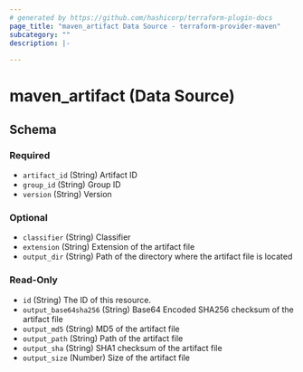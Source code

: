 ```yaml
---
# generated by https://github.com/hashicorp/terraform-plugin-docs
page_title: "maven_artifact Data Source - terraform-provider-maven"
subcategory: ""
description: |-
  
---
```


# maven_artifact (Data Source)





<!-- schema generated by tfplugindocs -->
## Schema

### Required

- `artifact_id` (String) Artifact ID
- `group_id` (String) Group ID
- `version` (String) Version

### Optional

- `classifier` (String) Classifier
- `extension` (String) Extension of the artifact file
- `output_dir` (String) Path of the directory where the artifact file is located

### Read-Only

- `id` (String) The ID of this resource.
- `output_base64sha256` (String) Base64 Encoded SHA256 checksum of the artifact file
- `output_md5` (String) MD5 of the artifact file
- `output_path` (String) Path of the artifact file
- `output_sha` (String) SHA1 checksum of the artifact file
- `output_size` (Number) Size of the artifact file


